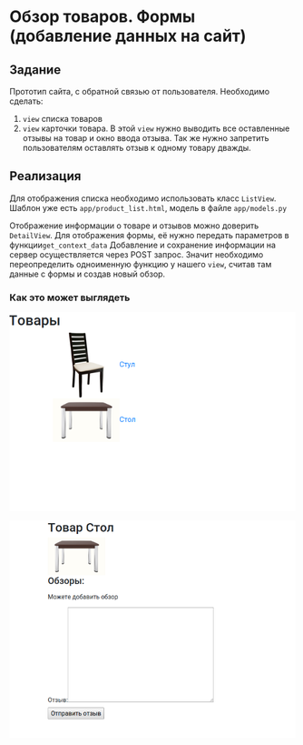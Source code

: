 # Обзор товаров. Формы (добавление данных на сайт)

## Задание

Прототип сайта, с обратной связью от пользователя.
Необходимо сделать:
1) `view` списка товаров
2) `view` карточки товара. В этой `view` нужно выводить все оставленные отзывы на товар и окно ввода отзыва.
Так же нужно запретить пользователям оставлять отзыв к одному товару дважды.


## Реализация

Для отображения списка необходимо использовать класс `ListView`.
Шаблон уже есть `app/product_list.html`, модель в файле `app/models.py`

Отображение информации о товаре и отзывов можно доверить `DetailView`.
Для отображения формы, её нужно передать параметров в функции`get_context_data`
Добавление и сохранение информации на сервер осуществляется через POST запрос.
Значит необходимо переопределить одноименную функцию у нашего `view`, считав там данные с формы и создав новый обзор.


### Как это может выглядеть

![Каталог со всеми товарами](./docs/list.png)

![Страница товара с отзывами](./docs/product.png)
